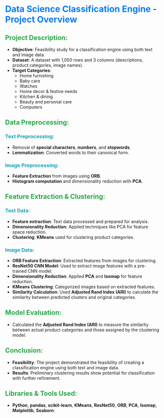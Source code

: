 # <span style="color: #007bff;">Data Science Classification Engine - Project Overview</span>

## <span style="color: #28a745;">Project Description:</span>
- **Objective**: Feasibility study for a classification engine using both text and image data.
- **Dataset**: A dataset with 1,050 rows and 3 columns (descriptions, product categories, image names).
- **Target Categories**: 
  - Home furnishing
  - Baby care
  - Watches
  - Home decor & festive needs
  - Kitchen & dining
  - Beauty and personal care
  - Computers

## <span style="color: #28a745;">Data Preprocessing:</span>
### <span style="color: #17a2b8;">Text Preprocessing:</span>
- Removal of **special characters**, **numbers**, and **stopwords**.
- **Lemmatization**: Converted words to their canonical form.

### <span style="color: #17a2b8;">Image Preprocessing:</span>
- **Feature Extraction** from images using **ORB**.
- **Histogram computation** and dimensionality reduction with **PCA**.

## <span style="color: #28a745;">Feature Extraction & Clustering:</span>
### <span style="color: #17a2b8;">Text Data:</span>
- **Feature extraction**: Text data processed and prepared for analysis.
- **Dimensionality Reduction**: Applied techniques like PCA for feature space reduction.
- **Clustering**: **KMeans** used for clustering product categories.

### <span style="color: #17a2b8;">Image Data:</span>
- **ORB Feature Extraction**: Extracted features from images for clustering.
- **ResNet50 CNN Model**: Used to extract image features with a pre-trained CNN model.
- **Dimensionality Reduction**: Applied **PCA** and **Isomap** for feature reduction.
- **KMeans Clustering**: Categorized images based on extracted features.
- **Similarity Calculation**: Used **Adjusted Rand Index (ARI)** to calculate the similarity between predicted clusters and original categories.

## <span style="color: #28a745;">Model Evaluation:</span>
- Calculated the **Adjusted Rand Index (ARI)** to measure the similarity between actual product categories and those assigned by the clustering model.

## <span style="color: #28a745;">Conclusion:</span>
- **Feasibility**: The project demonstrated the feasibility of creating a classification engine using both text and image data.
- **Results**: Preliminary clustering results show potential for classification with further refinement.

## <span style="color: #28a745;">Libraries & Tools Used:</span>
- **Python**, **pandas**, **scikit-learn**, **KMeans**, **ResNet50**, **ORB**, **PCA**, **Isomap**, **Matplotlib**, **Seaborn**.
